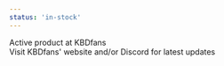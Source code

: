 ```yaml
---
status: 'in-stock'
---
```

Active product at KBDfans  
Visit KBDfans' website and/or Discord for latest updates